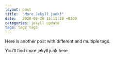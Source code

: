 ```yaml
---
layout: post
title:  "More Jekyll junk!"
date:   2020-09-28 15:11:28 +0100
categories: jekyll update
tags: tag2 tag3
---
```

Here is another post with different and multiple tags.

You'll find more jekyll junk here

[jekyll-docs]: https://jekyllrb.com/docs/home
[jekyll-gh]:   https://github.com/jekyll/jekyll
[jekyll-talk]: https://talk.jekyllrb.com/
